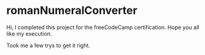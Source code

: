 # romanNumeralConverter
Hi, I completed this project for the freeCodeCamp certification. Hope you all like my execution.

Took me a few trys to get it right. 
